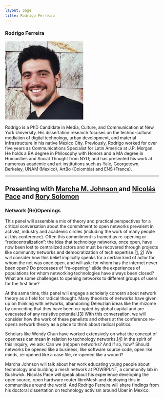 ```yaml
---
layout: page
title: Rodrigo Ferreira
---
```

<h3>Rodrigo Ferreira</h3>
<img src="Rodrigo-Ferreira.jpg" width="256" />
<p>Rodrigo is a PhD Candidate in Media, Culture, and Communication at New York University. His dissertation research focuses on the techno-cultural mediation of digital technology, urban development, and material infrastructure in his native Mexico City. Previously, Rodrigo worked for over five years as Communications Specialist for Latin America at J.P. Morgan.  He holds a BA degree in Philosophy with Honors and a MA degree in Humanities and Social Thought from NYU; and has presented his work at numerous academic and art institutions such as Yale, Georgetown, Berkeley, UNAM (Mexico), ArtBo (Colombia) and ENS (France).</p>

<hr />
<h2>Presenting with <a href="marcha-johnson">Marcha M. Johnson </a> and <a href="nicolas-pace">Nicolás Pace</a> and <a href="rory-solomon">Rory Solomon</a></h2>
<h3>Network (Re)Openings</h3>
<p>This panel will assemble a mix of theory and practical perspectives for a critical conversation about the commitment to open networks prevalent in activist, industry and academic circles (including the work of many people at this conference). Often this commitment is framed as re-opening or “redecentralization”: the idea that technology networks, once open, have now been lost to centralized actors and must be recovered through projects like community networks and democratization of tech expertise.[<a href="http://www.wired.co.uk/article/tim-berners-lee-reclaim-the-web" target="_blank">1</a>, <a href="https://books.google.com/books/about/The_Master_Switch.html?id=nlnpJl7lNKUC" target="_blank">2</a>] We will consider how this belief implicitly speaks for a certain kind of actor for whom the net was once open, and will ask: for whom has the internet never been open? Do processes of “re-opening” elide the experiences of populations for whom networking technologies have always been closed? What are some challenges to opening networks to different groups of users for the first time?</p>

<p>At the same time, this panel will engage a scholarly concern about network theory as a field for radical thought. Many theorists of networks have given up on thinking with networks, abandoning Deleuzian ideas like the rhizome by conceding that they have been co-opted by global capital and are evacuated of any resistive potential.[<a href="http://cultureandcommunication.org/galloway/the-reticular-fallacy" target="_blank">3</a>] With this conversation, we will consider how the work of these panelists and others at the conference re-opens network theory as a place to think about radical politics.</p>

<p>Scholars like Wendy Chun have worked extensively on what the concept of openness can mean in relation to technology networks.[<a href="https://vimeo.com/16647697" target="_blank">4</a>] In the spirit of this inquiry, we ask: Can we (re)open networks? And if so, how? Should networks be opened like a business, like software source code, open like minds, re-opened like a case file, re-opened like a wound?</p>

<p>Marcha Johnson will talk about her work educating young people about technology and building a mesh network at POWRPLNT, a community lab in Bushwick. Nicolás Pace will speak about his experience developing the open source, open hardware router libreMesh and deploying this in communities around the world. And Rodrigo Ferreira will share findings from his doctoral dissertation on technology activism around Uber in Mexico.</p>